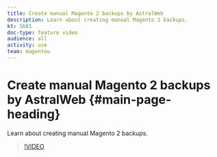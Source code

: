 ```yaml
---
title: Create manual Magento 2 backups by AstralWeb
description: Learn about creating manual Magento 2 backups.
kt: 5601 
doc-type: feature video
audience: all
activity: use
team: magentou
---
```


# Create manual Magento 2 backups by AstralWeb {#main-page-heading}

Learn about creating manual Magento 2 backups.

>[!VIDEO](https://video.tv.adobe.com/v/35736?quality=12&learn=on)
